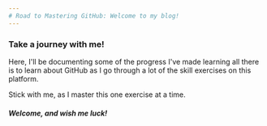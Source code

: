 ```yaml
---
# Road to Mastering GitHub: Welcome to my blog!
---
```


### Take a journey with me!

Here, I'll be documenting some of the progress I've made learning all there is to learn about GitHub as I go through a lot of the skill exercises on this platform. 

Stick with me, as I master this one exercise at a time.

##### Welcome, and wish me luck!
